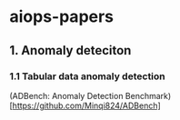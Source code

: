# aiops-papers

## 1. Anomaly deteciton
### 1.1 Tabular data anomaly detection

(ADBench: Anomaly Detection Benchmark)[https://github.com/Minqi824/ADBench]
